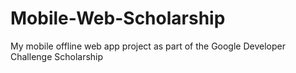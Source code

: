 # Mobile-Web-Scholarship
My mobile offline web app project as part of the Google Developer Challenge Scholarship

